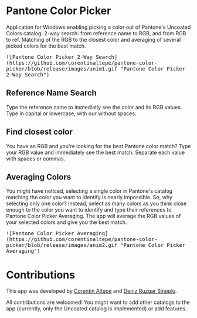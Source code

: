 # Pantone Color Picker
Application for Windows enabling picking a color out of Pantone's Uncoated Colors catalog. 2-way search: from reference name to RGB, and from RGB to ref. Matching of the RGB to the closest color and averaging of several picked colors for the best match.


<kbd>
![Pantone Color Picker 2-Way Search](https://github.com/corentinaltepe/pantone-color-picker/blob/release/images/anim1.gif "Pantone Color Picker 2-Way Search")
</kbd>


## Reference Name Search
Type the reference name to immediatly see the color and its RGB values. Type in capital or lowercase, with our without spaces.

## Find closest color
You have an RGB and you're looking for the best Pantone color match? Type your RGB value and immediately see the best match. Separate each value with spaces or commas.


## Averaging Colors
You might have noticed, selecting a single color in Pantone's catalog matching the color you want to identify is nearly impossible. So, why selecting only one color? Instead, select as many colors as you think close enough to the color you want to identify and type their references to Pantone Color Picker Averaging. The app will average the RGB values of your selected colors and give you the best match.


<kbd>
![Pantone Color Picker Averaging](https://github.com/corentinaltepe/pantone-color-picker/blob/release/images/anim2.gif "Pantone Color Picker Averaging")
</kbd>


# Contributions
This app was developed by [Corentin Altepe](https://github.com/corentinaltepe) and [Deniz Ruzgar Sinoplu](https://github.com/denizruzgar).

All contributions are welcomed! You might want to add other catalogs to the app (currently, only the Uncoated catalog is implemented) or add features.
